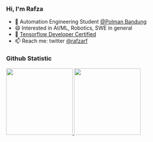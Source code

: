 ### Hi, I'm Rafza

- 🔭 Automation Engineering Student [@Polman Bandung](https://polman-bandung.ac.id/)
- 😄 Interested in AI/ML, Robotics, SWE in general
- 🥇 [Tensorflow Developer Certified](https://www.credential.net/b2544625-0d69-4798-989a-8fa1d218496c)
- 📫 Reach me: twitter [@rafzarf](https://twitter.com/rafzarf)

### Github Statistic
<p align="left">
<a href="https://github.com/rafzarf">
  <img height="180em" src="https://github-readme-stats-eight-theta.vercel.app/api?username=murtianggraeni&show_icons=true&theme=algolia&include_all_commits=true&count_private=true"/>
  <img height="180em" src="https://github-readme-stats-eight-theta.vercel.app/api/top-langs/?username=rafzarf&layout=compact&langs_count=8&theme=algolia"/>
</a>
</p>
